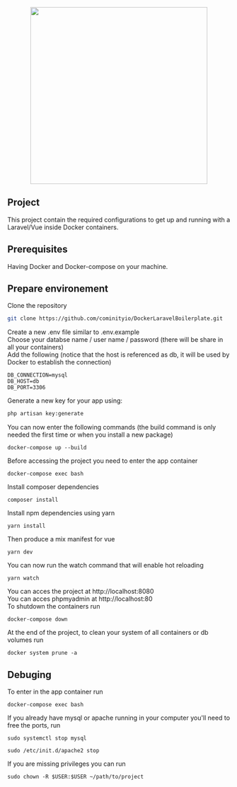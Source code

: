 <p align="center"><img src="https://res.cloudinary.com/dtfbvvkyp/image/upload/v1566331377/laravel-logolockup-cmyk-red.svg" width="400"></p>


## Project

This project contain the required configurations to get up and running with a Laravel/Vue inside Docker containers.

## Prerequisites

Having Docker and Docker-compose on your machine.

## Prepare environement

Clone the repository
```sh
git clone https://github.com/cominityio/DockerLaravelBoilerplate.git
```
Create a new .env file similar to .env.example  
Choose your databse name / user name / password (there will be share in all your containers)  
Add the following (notice that the host is referenced as db, it will be used by Docker to establish the connection)
```
DB_CONNECTION=mysql
DB_HOST=db
DB_PORT=3306
```
Generate a new key for your app using:
```sh
php artisan key:generate
```
You can now enter the following commands (the build command is only needed the first time or when you install a new package)
```
docker-compose up --build
```
Before accessing the project you need to enter the app container
```
docker-compose exec bash
```
Install composer dependencies
```
composer install
```
Install npm dependencies using yarn
```
yarn install
```
Then produce a mix manifest for vue
```
yarn dev
```
You can now run the watch command that will enable hot reloading
```
yarn watch
```
You can acces the project at http://localhost:8080  
You can acces phpmyadmin at http://localhost:80  
To shutdown the containers run
```
docker-compose down
```
At the end of the project, to clean your system of all containers or db volumes run
```
docker system prune -a
```

## Debuging

To enter in the app container run
```
docker-compose exec bash
```
If you already have mysql or apache running in your computer you'll need to free the ports, run
```
sudo systemctl stop mysql
```
```
sudo /etc/init.d/apache2 stop
```
If you are missing privileges you can run
```
sudo chown -R $USER:$USER ~/path/to/project
```
